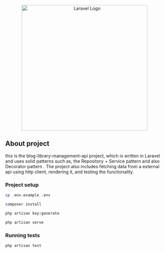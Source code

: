 <p align="center"><a href="https://laravel.com" target="_blank"><img src="https://raw.githubusercontent.com/laravel/art/master/logo-lockup/5%20SVG/2%20CMYK/1%20Full%20Color/laravel-logolockup-cmyk-red.svg" width="400" alt="Laravel Logo"></a></p>


## About project

this is the blog-library-management-api project, which is written in Laravel and uses solid patterns such as, the Repository + Service pattern and also Decorator pattern . The project also includes fetching data from a external api using http client, rendering it, and testing the functionality.



### Project setup

```bash
cp .env.example .env
```
```bash
composer install
```
```bash
php artisan key:generate
```
```bash
php artisan serve
```
### Running tests
```bash
php artisan test
```

